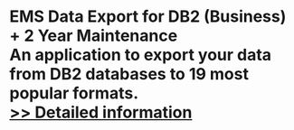 # EMS Data Export for DB2 (Business) + 2 Year Maintenance<br />An application to export your data from DB2 databases to 19 most popular formats.<br />[>> Detailed information](https://secure.shareit.com/shareit/product.html?productid=300068071&affiliateid=200057808)